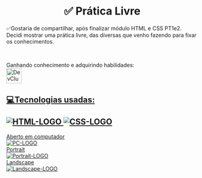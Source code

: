 <h1 align="center">✅ Prática Livre</h1>

<p>✅Gostaria de compartilhar, após finalizar módulo HTML e CSS PT1e2. 
  Decidi mostrar uma prática livre, das diversas que venho fazendo para fixar os conhecimentos.</p> <br>

  Ganhando conhecimento e adquirindo habilidades:<br>
<a href="https://rodolfomori.com.br/devclub/"><img src="https://rodolfomori.com.br/wp-content/webp-express/webp-images/uploads/elementor/thumbs/LOGO_1-pl6s0w83bob17fyv2myc9hccfjkrd6md916y3lfbcg.png.webp"  width=40px alt="DevClubLOGO">
  
  <h2>💻Tecnologias usadas: <br><br>
<img src="https://img.shields.io/badge/HTML5-E34F26?style=for-the-badge&logo=html5&logoColor=white" alt=HTML-LOGO>
<img src="https://img.shields.io/badge/CSS3-1572B6?style=for-the-badge&logo=css3&logoColor=white" alt=CSS-LOGO>
</h2>



<figcaption>Aberto em computador</figcaption>
<img src="https://raw.githubusercontent.com/RvvN24/Projeto-Livre-Pratica/123630b573a9a4d0e5dda98e953b4c2036280b3f/materais/Screenshot%202024-02-02%20105858.png" alt=PC-LOGO>

<figcaption>Portrait</figcaption>
<img src="https://github.com/RvvN24/Projeto-Livre-Pratica/blob/master/materais/Screenshot%202024-02-02%20105926.png?raw=true" alt=Portrait-LOGO>

<figcaption>Landscape</figcaption>
<img src="https://github.com/RvvN24/Projeto-Livre-Pratica/blob/master/materais/Screenshot%202024-02-02%20105938.png?raw=true" alt=Landscape-LOGO>

